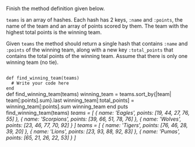 Finish the method definition given below.

`teams` is an array of hashes. Each hash has 2 keys, `:name` and `:points`, the name of the team and an array of points scored by them. The team with the highest total points is the winning team.

Given `teams` the method should return a single hash that contains `:name` and `:points` of the winning team, along with a new key `:total_points` that contains the total points of the winning team. Assume that there is only one winning team (no tie).

<codeblock language="ruby" type="exercise" testMode="multipleInput">
<code>
def find_winning_team(teams)
  # Write your code here
end
</code>

<solution>
def find_winning_team(teams)
  winning_team = teams.sort_by{|team| team[:points].sum}.last
  winning_team[:total_points] = winning_team[:points].sum
  winning_team
end
</solution>

<testcases>
<caller>
puts find_winning_team(teams)
</caller>
<testcase>
<i>
teams = [
    {
        name: 'Eagles',
        points: [19, 44, 27, 76, 55]
    },
    {
        name: 'Scorpions',
        points: [39, 66, 51, 78, 76]
    },
    {
        name: 'Wolves',
        points: [23, 46, 77, 70, 92]
    }
]
</i>
</testcase>
<testcase>
<i>
teams = [
    {
        name: 'Tigers',
        points: [76, 46, 28, 39, 20]
    },
    {
        name: 'Lions',
        points: [23, 93, 88, 92, 83]
    },
    {
        name: 'Pumas',
        points: [65, 21, 26, 22, 53]
    }
]
</i>
</testcase>
</testcases>
</codeblock>